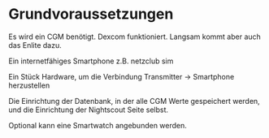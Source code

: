 # Grundvoraussetzungen

Es wird ein CGM benötigt. Dexcom funktioniert. Langsam kommt aber auch das Enlite dazu.

Ein internetfähiges Smartphone z.B. netzclub sim

Ein Stück Hardware, um die Verbindung Transmitter -> Smartphone herzustellen

Die Einrichtung der Datenbank, in der alle CGM Werte gespeichert werden, und die Einrichtung der Nightscout Seite selbst.

Optional kann eine Smartwatch angebunden werden.


